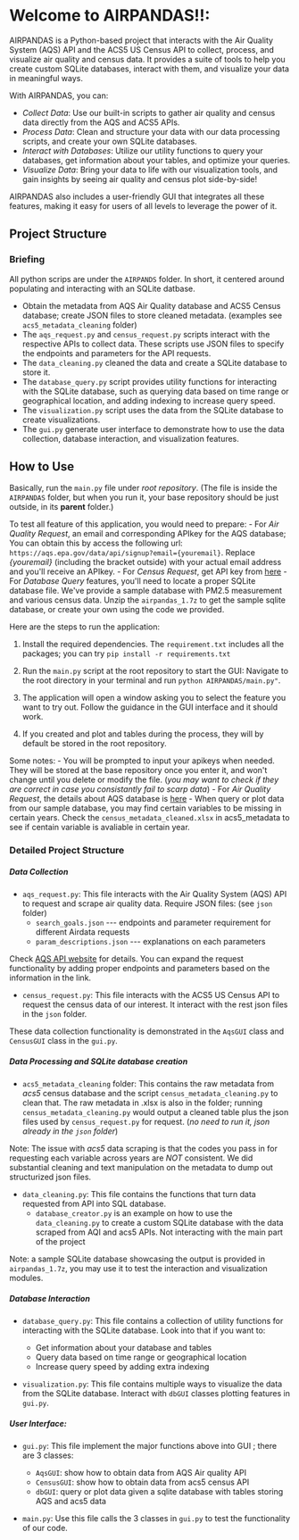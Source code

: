 
# Welcome to AIRPANDAS!!:

AIRPANDAS is a Python-based project that interacts with the Air Quality System (AQS) API and the ACS5 US Census API to collect, process, and visualize air quality and census data. It provides a suite of tools to help you create custom SQLite databases, interact with them, and visualize your data in meaningful ways.

With AIRPANDAS, you can:

- *Collect Data*: Use our built-in scripts to gather air quality and census data directly from the AQS and ACS5 APIs.
- *Process Data*: Clean and structure your data with our data processing scripts, and create your own SQLite databases.
- *Interact with Databases*: Utilize our utility functions to query your databases, get information about your tables, and optimize your queries.
- *Visualize Data*: Bring your data to life with our visualization tools, and gain insights by seeing air quality and census plot side-by-side!

AIRPANDAS also includes a user-friendly GUI that integrates all these features, making it easy for users of all levels to leverage the power of it. 


## Project Structure

### Briefing

All python scrips are under the `AIRPANDS` folder. In short, it centered around populating and interacting with an SQLite datbase.
- Obtain the metadata from AQS Air Quality database and ACS5 Census database; create JSON files to store cleaned metadata. (examples see `acs5_metadata_cleaning` folder)
- The `aqs_request.py` and `census_request.py` scripts interact with the respective APIs to collect data. These scripts use JSON files to specify the endpoints and parameters for the API requests. 
- The `data_cleaning.py` cleaned the data and create a SQLite database to store it.
- The `database_query.py` script provides utility functions for interacting with the SQLite database, such as querying data based on time range or geographical location, and adding indexing to increase query speed.
- The `visualization.py` script uses the data from the SQLite database to create visualizations.
- The `gui.py` generate user interface to demonstrate how to use the data collection, database interaction, and visualization features.

## How to Use

Basically, run the `main.py` file under *root repository*. (The file is inside the `AIRPANDAS` folder, but when you run it, your base repository should be just outside, in its **parent** folder.)

To test all feature of this application, you would need to prepare:
    - For *Air Quality Request*, an email and corresponding APIkey for the AQS database; You can obtain this by access the following url: `https://aqs.epa.gov/data/api/signup?email={youremail}`. Replace *{youremail}* (including the bracket outside) with your actual email address and you'll receive an APIkey.
    - For *Census Request*, get API key from [here](https://api.census.gov/data/key_signup.html)
    - For *Database Query* features, you'll need to locate a proper SQLite database file. We've provide a sample database with PM2.5 measurement and various census data. Unzip the `airpandas_1.7z` to get the sample sqlite database, or create your own using the code we provided.

Here are the steps to run the application:

1. Install the required dependencies. The `requirement.txt` includes all the packages; you can try `pip install -r requirements.txt`

2. Run the `main.py` script at the root repository to start the GUI: Navigate to the root directory in your terminal and run `python AIRPANDAS/main.py"`.

3. The application will open a window asking you to select the feature you want to try out. Follow the guidance in the GUI interface and it should work. 

4. If you created and plot and tables during the process, they will by default be stored in the root repository.
 
Some notes:
    - You will be prompted to input your apikeys when needed. They will be stored at the base repository once you enter it, and won't change until you delete or modify the file. (*you may want to check if they are correct in case you consistantly fail to scarp data*) 
    - For *Air Quality Request*, the details about AQS database is [here](https://aqs.epa.gov/aqsweb/documents/data_api.html)
    - When query or plot data from our sample database, you may find certain variables to be missing in certain years. Check the `census_metadata_cleaned.xlsx` in acs5_metadata to see if centain variable is avaliable in certain year. 


### Detailed Project Structure

##### Data Collection

- `aqs_request.py`: This file interacts with the Air Quality System (AQS) API to request and scrape air quality data. Require JSON files: (see `json` folder)
    - `search_goals.json` --- endpoints and parameter requirement for different Airdata requests
    - `param_descriptions.json` --- explanations on each parameters

Check [AQS API website](https://aqs.epa.gov/aqsweb/documents/data_api.html) for details. You can expand the request functionality by adding proper endpoints and parameters based on the information in the link. 

- `census_request.py`: This file interacts with the ACS5 US Census API to request the census data of our interest. It interact with the rest json files in the `json` folder. 

These data collection functionality is demonstrated in the `AqsGUI` class and `CensusGUI` class in the `gui.py`.

##### Data Processing and SQLite database creation

- `acs5_metadata_cleaning` folder: This contains the raw metadata from *acs5* census database and the script `census_metadata_cleaning.py` to clean that. The raw metadata in .xlsx is also in the folder; running `census_metadata_cleaning.py` would output a cleaned table plus the json files used by `census_request.py` for request. (*no need to run it, json already in the `json` folder*)

Note: The issue with *acs5* data scraping is that the codes you pass in for requesting each variable across years are *NOT* consistent. We did substantial cleaning and text manipulation on the metadata to dump out structurized json files.

- `data_cleaning.py`: This file contains the functions that turn data requested from API into SQL database.
    - `database_creator.py` is an example on how to use the `data_cleaning.py` to create a custom SQLite database with the data scraped from AQI and acs5 APIs. Not interacting with the main part of the project

Note: a sample SQLite database showcasing the output is provided in `airpandas_1.7z`, you may use it to test the interaction and visualization modules.


##### Database Interaction 
- `database_query.py`: This file contains a collection of utility functions for interacting with the SQLite database. Look into that if you want to:
    - Get information about your database and tables
    - Query data based on time range or geographical location
    - Increase query speed by adding extra indexing

- `visualization.py`: This file contains multiple ways to visualize the data from the SQLite database. Interact with `dbGUI` classes plotting features in `gui.py`.

##### User Interface:

- `gui.py`: This file implement the major functions above into GUI ; there are 3 classes:
    - `AqsGUI`: show how to obtain data from AQS Air quality API
    - `CensusGUI`: show how to obtain data from acs5 census API
    - `dbGUI`: query or plot data given a sqlite database with tables storing AQS and acs5 data

- `main.py`: Use this file calls the 3 classes in `gui.py` to test the functionality of our code.

